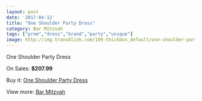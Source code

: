 ```yaml
---
layout: post
date: '2017-04-12'
title: "One Shoulder Party Dress"
category: Bar Mitzvah
tags: ["prom","dress","brand","party","unique"]
image: http://img.transblink.com/109-thickbox_default/one-shoulder-party-dress.jpg
---
```

One Shoulder Party Dress

On Sales: **$207.99**
<a href="https://www.transblink.com/en/bar-mitzvah/29-one-shoulder-party-dress.html"><amp-img layout="responsive" width="600" height="600" src="//img.transblink.com/109-thickbox_default/one-shoulder-party-dress.jpg" alt="One Shoulder Party Dress 0" /></a>
<a href="https://www.transblink.com/en/bar-mitzvah/29-one-shoulder-party-dress.html"><amp-img layout="responsive" width="600" height="600" src="//img.transblink.com/113-thickbox_default/one-shoulder-party-dress.jpg" alt="One Shoulder Party Dress 1" /></a>
<a href="https://www.transblink.com/en/bar-mitzvah/29-one-shoulder-party-dress.html"><amp-img layout="responsive" width="600" height="600" src="//img.transblink.com/112-thickbox_default/one-shoulder-party-dress.jpg" alt="One Shoulder Party Dress 2" /></a>
<a href="https://www.transblink.com/en/bar-mitzvah/29-one-shoulder-party-dress.html"><amp-img layout="responsive" width="600" height="600" src="//img.transblink.com/111-thickbox_default/one-shoulder-party-dress.jpg" alt="One Shoulder Party Dress 3" /></a>
<a href="https://www.transblink.com/en/bar-mitzvah/29-one-shoulder-party-dress.html"><amp-img layout="responsive" width="600" height="600" src="//img.transblink.com/110-thickbox_default/one-shoulder-party-dress.jpg" alt="One Shoulder Party Dress 4" /></a>

Buy it: [One Shoulder Party Dress](https://www.transblink.com/en/bar-mitzvah/29-one-shoulder-party-dress.html "One Shoulder Party Dress")

View more: [Bar Mitzvah](https://www.transblink.com/en/2-bar-mitzvah "Bar Mitzvah")